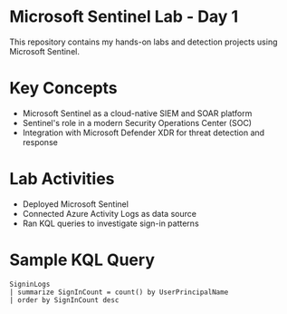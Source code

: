 # Microsoft Sentinel Lab - Day 1

This repository contains my hands-on labs and detection projects using Microsoft Sentinel.

# Key Concepts
- Microsoft Sentinel as a cloud-native SIEM and SOAR platform
- Sentinel's role in a modern Security Operations Center (SOC)
- Integration with Microsoft Defender XDR for threat detection and response

# Lab Activities
- Deployed Microsoft Sentinel
- Connected Azure Activity Logs as data source
- Ran KQL queries to investigate sign-in patterns

# Sample KQL Query
```kql
SigninLogs
| summarize SignInCount = count() by UserPrincipalName
| order by SignInCount desc
